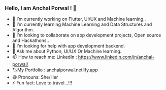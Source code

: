 ### Hello, I am Anchal Porwal ! 👋
- 🔭 I’m currently working on Flutter, UI/UX and Machine learning..
- 🌱 I’m currently learning Machine Learning and Data Structures and Algorithm.
- 👯 I’m looking to collaborate on app development projects, Open source and Hackathons..
- 🤔 I’m looking for help with app development backend.
- 💬 Ask me about Python, UI/UX Or Machine learning.
- 📫 How to reach me: LinkedIn : https://www.linkedin.com/in/anchal-porwal/ 
- 🏷️My Portfolio : anchalporwal.netlify.app
- 😄 Pronouns: She/Her
- ⚡ Fun fact: Love to travel...!!!


